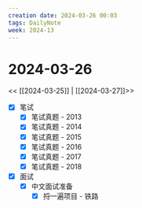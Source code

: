 ```yaml
---
creation date: 2024-03-26 00:03
tags: DailyNote
week: 2024-13
---
```


# 2024-03-26

<< [[2024-03-25]] | [[2024-03-27]]>>

- [x] 笔试
	- [x] 笔试真题 - 2013
	- [x] 笔试真题 - 2014
	- [x] 笔试真题 - 2015
	- [x] 笔试真题 - 2016
	- [x] 笔试真题 - 2017
	- [x] 笔试真题 - 2018
- [x] 面试
	- [x] 中文面试准备
		- [x] 捋一遍项目 - 铁路

